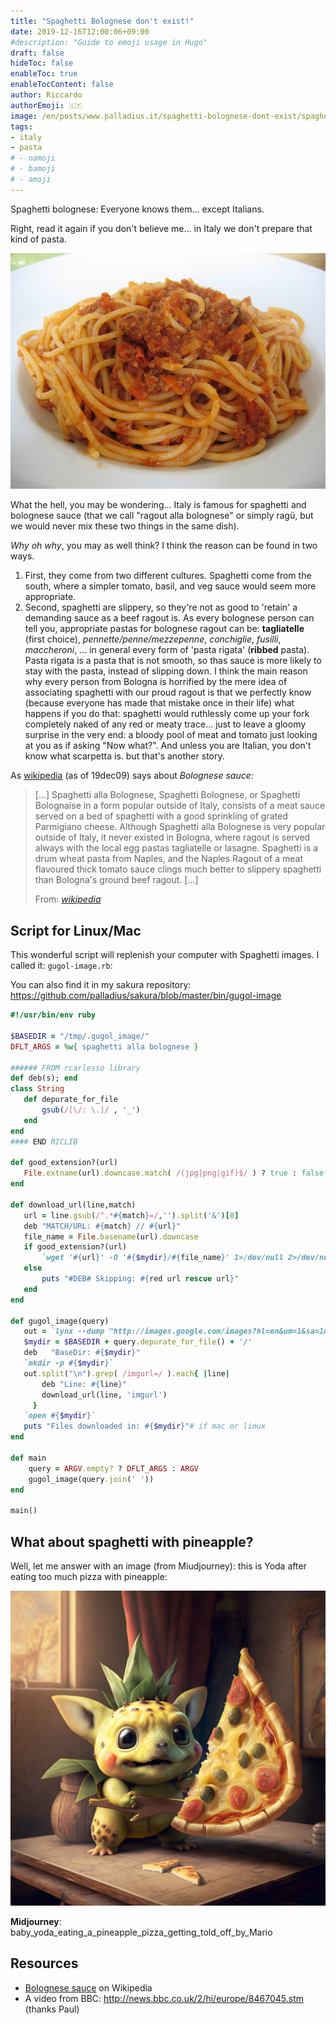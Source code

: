 ```yaml
---
title: "Spaghetti Bolognese don't exist!"
date: 2019-12-16T12:00:06+09:00
#description: "Guide to emoji usage in Hugo"
draft: false
hideToc: false
enableToc: true
enableTocContent: false
author: Riccardo
authorEmoji: 🇮🇹
image: /en/posts/www.palladius.it/spaghetti-bolognese-dont-exist/spaghetti-bolognese.jpg
tags:
- italy
- pasta
# - namoji
# - bamoji
# - amoji
---
```


Spaghetti bolognese: Everyone knows them... except Italians.

Right, read it again if you don't believe me... in Italy we don't prepare that kind of pasta.

![Image](spaghetti-bolognese.jpg)

What the hell, you may be wondering... Italy is famous for spaghetti and bolognese sauce (that we call "ragout alla bolognese" or simply ragü, but we would never mix these two things in the same dish).

*Why oh why*, you may as well think? I think the reason can be found in two ways.

1. First, they come from two different cultures. Spaghetti come from the south, where a simpler tomato, basil, and veg sauce would seem more appropriate.
2. Second, spaghetti are slippery, so they're not as good to 'retain' a demanding sauce as a beef ragout is. As every bolognese person can tell you, appropriate pastas for bolognese ragout can be: **tagliatelle** (first choice), *pennette/penne/mezzepenne*, *conchiglie*, *fusilli*, *maccheroni*, ... in general every form of 'pasta rigata' (**ribbed** pasta). Pasta rigata is a pasta that is not smooth, so thas sauce is more likely to stay with the pasta, instead of slipping down. I think the main reason why every person from Bologna is horrified by the mere idea of associating spaghetti with our proud ragout is that we perfectly know (because everyone has made that mistake once in their life) what happens if you do that: spaghetti would ruthlessly come up your fork completely naked of any red or meaty trace... just to leave a gloomy surprise in the very end: a bloody pool of meat and tomato just looking at you as if asking "Now what?". And unless you are Italian, you don't know what scarpetta is. but that's another story.

As [wikipedia](https://en.wikipedia.org/wiki/Bolognese_sauce) (as of 19dec09) says about *Bolognese sauce*:

> [...] Spaghetti alla Bolognese, Spaghetti Bolognese, or Spaghetti Bolognaise in a form popular outside of Italy, consists of a meat sauce served on a bed of spaghetti with a good sprinkling of grated Parmigiano cheese. Although Spaghetti alla Bolognese is very popular outside of Italy, it never existed in Bologna, where ragout is served always with the local egg pastas tagliatelle or lasagne. Spaghetti is a drum wheat pasta from Naples, and the Naples Ragout of a meat flavoured thick tomato sauce clings much better to slippery spaghetti than Bologna's ground beef ragout. [...]
>
> From: <cite>[wikipedia](https://en.wikipedia.org/wiki/Bolognese_sauce)</cite>


## Script for Linux/Mac

This wonderful script will replenish your computer with Spaghetti images. I called it: `gugol-image.rb`:

You can also find it in my sakura repository: https://github.com/palladius/sakura/blob/master/bin/gugol-image

```ruby
#!/usr/bin/env ruby

$BASEDIR = "/tmp/.gugol_image/"
DFLT_ARGS = %w{ spaghetti alla bolognese }

###### FROM rcarlesso library
def deb(s); end
class String
   def depurate_for_file
       gsub(/[\/: \.]/ , '_')
   end
end
#### END RICLIB

def good_extension?(url)
   File.extname(url).downcase.match( /(jpg|png|gif)$/ ) ? true : false
end

def download_url(line,match)
   url = line.gsub(/^.*#{match}=/,'').split('&')[0]
   deb "MATCH/URL: #{match} // #{url}"
   file_name = File.basename(url).downcase
   if good_extension?(url)
       `wget '#{url}' -O '#{$mydir}/#{file_name}' 1>/dev/null 2>/dev/null &`
   else
       puts "#DEB# Skipping: #{red url rescue url}"
   end
end

def gugol_image(query)
   out = `lynx --dump "http://images.google.com/images?hl=en&um=1&sa=1&q=#{query}"`
   $mydir = $BASEDIR + query.depurate_for_file() + '/'
   deb   "BaseDir: #{$mydir}"
   `mkdir -p #{$mydir}`
   out.split("\n").grep( /imgurl=/ ).each{ |line|
       deb "Line: #{line}"
       download_url(line, 'imgurl')
     }
   `open #{$mydir}`
   puts "Files downloaded in: #{$mydir}"# if mac or linux
end

def main
    query = ARGV.empty? ? DFLT_ARGS : ARGV
    gugol_image(query.join(' '))
end

main()
```

## What about spaghetti with pineapple?

Well, let me answer with an image (from Miudjourney): this is Yoda after eating too much pizza with pineapple:

<!--
content/en/posts/www.palladius.it/spaghetti-bolognese-dont-exist/Riccardo_baby_yoda_eating_a_pineapple_pizza_getting_told_off_by_Mario.png
-->
![image](Riccardo_baby_yoda_eating_a_pineapple_pizza_getting_told_off_by_Mario.png)

**Midjourney**: baby_yoda_eating_a_pineapple_pizza_getting_told_off_by_Mario

## Resources

* [Bolognese sauce](https://en.wikipedia.org/wiki/Bolognese_sauce) on Wikipedia
* A video from BBC: http://news.bbc.co.uk/2/hi/europe/8467045.stm (thanks Paul)
